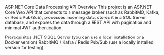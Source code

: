 ASP.NET Core Data Processing API
Overview
This project is an ASP.NET Core Web API that connects to a message broker (such as RabbitMQ, Kafka, or Redis Pub/Sub), processes incoming data, stores it in a SQL Server database, and exposes the data through a REST API with pagination and minimal JWT authentication.

Prerequisites
.NET 9
SQL Server (you can use a local installation or a Docker version)
RabbitMQ / Kafka / Redis Pub/Sub (use a locally installed version for testing)
